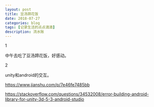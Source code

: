 ```yaml
---
layout: post
title: 豆汤蹄花饭
date: 2018-07-27
categories: blog
tags: [记录生活的点点滴滴]
description: 流水账
---
```


1 

中午去吃了豆汤蹄花饭，好感动。

2

unity和android的交互。

https://www.jianshu.com/p/7e46fe7485bb

https://stackoverflow.com/questions/34532008/error-building-android-library-for-unity-3d-5-3-android-studio



